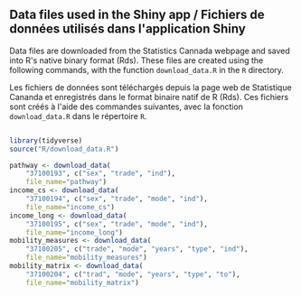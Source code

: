 ## Data files used in the Shiny app / Fichiers de données utilisés dans l'application Shiny

Data files are downloaded from the Statistics Cannada webpage and saved into R's native binary format (Rds).
These files are created using the following commands, with the function `download_data.R` in the `R` directory.

Les fichiers de données sont téléchargés depuis la page web de Statistique Cananda et enregistrés dans le format binaire natif de R (Rds).
Ces fichiers sont créés à l'aide des commandes suivantes, avec la fonction `download_data.R` dans le répertoire `R`.

```R

library(tidyverse)
source("R/download_data.R")

pathway <- download_data(
    "37100193", c("sex", "trade", "ind"),
    file_name="pathway")
income_cs <- download_data(
    "37100194", c("sex", "trade", "mode", "ind"),
    file_name="income_cs")
income_long <- download_data(
    "37100195", c("sex", "trade", "mode", "ind"),
    file_name="income_long")
mobility_measures <- download_data(
    "37100205", c("trade", "mode", "years", "type", "ind"),
    file_name="mobility_measures")
mobility_matrix <- download_data(
    "37100204", c("trad", "mode", "years", "type", "to"),
    file_name="mobility_matrix")

```